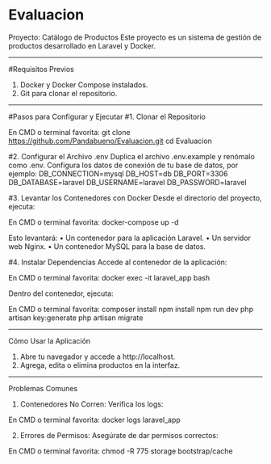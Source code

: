 # Evaluacion
Proyecto: Catálogo de Productos
Este proyecto es un sistema de gestión de productos desarrollado en Laravel y Docker.
________________________________________
#Requisitos Previos
1.	Docker y Docker Compose instalados.
2.	Git para clonar el repositorio.
________________________________________
#Pasos para Configurar y Ejecutar
#1. Clonar el Repositorio

En CMD o terminal favorita:
git clone https://github.com/Pandabueno/Evaluacion.git
cd Evaluacion

#2. Configurar el Archivo .env
Duplica el archivo .env.example y renómalo como .env. Configura los datos de conexión de tu base de datos, por ejemplo:
DB_CONNECTION=mysql
DB_HOST=db
DB_PORT=3306
DB_DATABASE=laravel
DB_USERNAME=laravel
DB_PASSWORD=laravel


#3. Levantar los Contenedores con Docker
Desde el directorio del proyecto, ejecuta:

En CMD o terminal favorita:
docker-compose up -d

Esto levantará:
•	Un contenedor para la aplicación Laravel.
•	Un servidor web Nginx.
•	Un contenedor MySQL para la base de datos.

#4. Instalar Dependencias
Accede al contenedor de la aplicación:

En CMD o terminal favorita:
docker exec -it laravel_app bash

Dentro del contenedor, ejecuta:

En CMD o terminal favorita:
composer install
npm install
npm run dev
php artisan key:generate
php artisan migrate
________________________________________
Cómo Usar la Aplicación
1.	Abre tu navegador y accede a http://localhost.
2.	Agrega, edita o elimina productos en la interfaz.
________________________________________

Problemas Comunes
1.	Contenedores No Corren: Verifica los logs:

En CMD o terminal favorita:
docker logs laravel_app

2.	Errores de Permisos: Asegúrate de dar permisos correctos:

En CMD o terminal favorita:
chmod -R 775 storage bootstrap/cache


